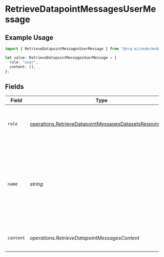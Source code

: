 # RetrieveDatapointMessagesUserMessage

## Example Usage

```typescript
import { RetrieveDatapointMessagesUserMessage } from "@orq-ai/node/models/operations";

let value: RetrieveDatapointMessagesUserMessage = {
  role: "user",
  content: [],
};
```

## Fields

| Field                                                                                                                                | Type                                                                                                                                 | Required                                                                                                                             | Description                                                                                                                          |
| ------------------------------------------------------------------------------------------------------------------------------------ | ------------------------------------------------------------------------------------------------------------------------------------ | ------------------------------------------------------------------------------------------------------------------------------------ | ------------------------------------------------------------------------------------------------------------------------------------ |
| `role`                                                                                                                               | [operations.RetrieveDatapointMessagesDatasetsResponseRole](../../models/operations/retrievedatapointmessagesdatasetsresponserole.md) | :heavy_check_mark:                                                                                                                   | The role of the messages author, in this case `user`.                                                                                |
| `name`                                                                                                                               | *string*                                                                                                                             | :heavy_minus_sign:                                                                                                                   | An optional name for the participant. Provides the model information to differentiate between participants of the same role.         |
| `content`                                                                                                                            | *operations.RetrieveDatapointMessagesContent*                                                                                        | :heavy_check_mark:                                                                                                                   | The contents of the user message.                                                                                                    |